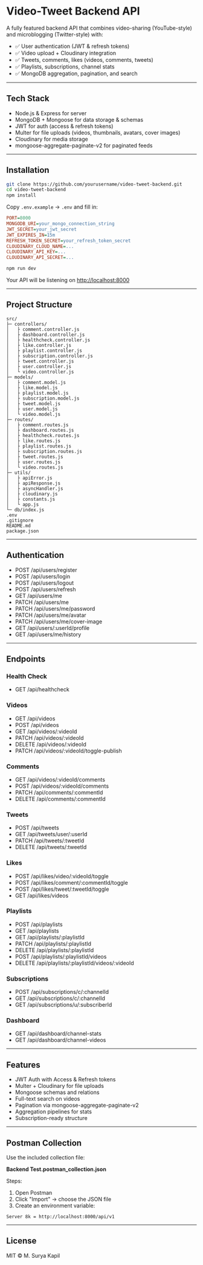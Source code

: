 # Video-Tweet Backend API

A fully featured backend API that combines video-sharing (YouTube-style) and microblogging (Twitter-style) with:

* ✅ User authentication (JWT & refresh tokens)
* ✅ Video upload + Cloudinary integration
* ✅ Tweets, comments, likes (videos, comments, tweets)
* ✅ Playlists, subscriptions, channel stats
* ✅ MongoDB aggregation, pagination, and search

---

## Tech Stack

* Node.js & Express for server
* MongoDB + Mongoose for data storage & schemas
* JWT for auth (access & refresh tokens)
* Multer for file uploads (videos, thumbnails, avatars, cover images)
* Cloudinary for media storage
* mongoose-aggregate-paginate-v2 for paginated feeds

---

## Installation

```bash
git clone https://github.com/yourusername/video-tweet-backend.git
cd video-tweet-backend
npm install
```

Copy `.env.example` → `.env` and fill in:

```ini
PORT=8000
MONGODB_URI=your_mongo_connection_string
JWT_SECRET=your_jwt_secret
JWT_EXPIRES_IN=15m
REFRESH_TOKEN_SECRET=your_refresh_token_secret
CLOUDINARY_CLOUD_NAME=...
CLOUDINARY_API_KEY=...
CLOUDINARY_API_SECRET=...
```

```bash
npm run dev
```

Your API will be listening on [http://localhost:8000](http://localhost:8000)

---

## Project Structure

```
src/
├─ controllers/
│   ├ comment.controller.js
│   ├ dashboard.controller.js
│   ├ healthcheck.controller.js
│   ├ like.controller.js
│   ├ playlist.controller.js
│   ├ subscription.controller.js
│   ├ tweet.controller.js
│   ├ user.controller.js
│   └ video.controller.js
├─ models/
│   ├ comment.model.js
│   ├ like.model.js
│   ├ playlist.model.js
│   ├ subscription.model.js
│   ├ tweet.model.js
│   ├ user.model.js
│   └ video.model.js
├─ routes/
│   ├ comment.routes.js
│   ├ dashboard.routes.js
│   ├ healthcheck.routes.js
│   ├ like.routes.js
│   ├ playlist.routes.js
│   ├ subscription.routes.js
│   ├ tweet.routes.js
│   ├ user.routes.js
│   └ video.routes.js
├─ utils/
│   ├ apiError.js
│   ├ apiResponse.js
│   ├ asyncHandler.js
│   ├ cloudinary.js
│   ├ constants.js
│   └ app.js
└─ db/index.js
.env  
.gitignore  
README.md  
package.json
```

---

## Authentication

* POST   /api/users/register
* POST   /api/users/login
* POST   /api/users/logout
* POST   /api/users/refresh
* GET    /api/users/me
* PATCH  /api/users/me
* PATCH  /api/users/me/password
* PATCH  /api/users/me/avatar
* PATCH  /api/users/me/cover-image
* GET    /api/users/\:userId/profile
* GET    /api/users/me/history

---

## Endpoints

### Health Check

* GET /api/healthcheck

### Videos

* GET    /api/videos
* POST   /api/videos
* GET    /api/videos/\:videoId
* PATCH  /api/videos/\:videoId
* DELETE /api/videos/\:videoId
* PATCH  /api/videos/\:videoId/toggle-publish

### Comments

* GET    /api/videos/\:videoId/comments
* POST   /api/videos/\:videoId/comments
* PATCH  /api/comments/\:commentId
* DELETE /api/comments/\:commentId

### Tweets

* POST   /api/tweets
* GET    /api/tweets/user/\:userId
* PATCH  /api/tweets/\:tweetId
* DELETE /api/tweets/\:tweetId

### Likes

* POST   /api/likes/video/\:videoId/toggle
* POST   /api/likes/comment/\:commentId/toggle
* POST   /api/likes/tweet/\:tweetId/toggle
* GET    /api/likes/videos

### Playlists

* POST   /api/playlists
* GET    /api/playlists
* GET    /api/playlists/\:playlistId
* PATCH  /api/playlists/\:playlistId
* DELETE /api/playlists/\:playlistId
* POST   /api/playlists/\:playlistId/videos
* DELETE /api/playlists/\:playlistId/videos/\:videoId

### Subscriptions

* POST   /api/subscriptions/c/\:channelId
* GET    /api/subscriptions/c/\:channelId
* GET    /api/subscriptions/u/\:subscriberId

### Dashboard

* GET    /api/dashboard/channel-stats
* GET    /api/dashboard/channel-videos

---

## Features

* JWT Auth with Access & Refresh tokens
* Multer + Cloudinary for file uploads
* Mongoose schemas and relations
* Full-text search on videos
* Pagination via mongoose-aggregate-paginate-v2
* Aggregation pipelines for stats
* Subscription-ready structure

---

## Postman Collection

Use the included collection file:

**Backend Test.postman\_collection.json**

Steps:

1. Open Postman
2. Click "Import" → choose the JSON file
3. Create an environment variable:

```env
Server 8k = http://localhost:8000/api/v1
```

---

## License

MIT © M. Surya Kapil
